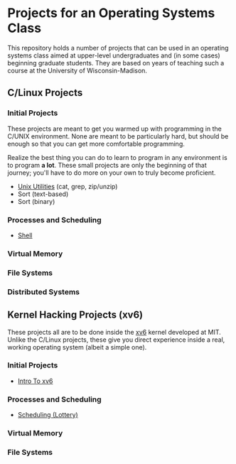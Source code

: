 
# Projects for an Operating Systems Class

This repository holds a number of projects that can be used in an operating
systems class aimed at upper-level undergraduates and (in some cases)
beginning graduate students. They are based on years of teaching such a course
at the University of Wisconsin-Madison.

## C/Linux Projects

### Initial Projects

These projects are meant to get you warmed up with programming in the C/UNIX
environment. None are meant to be particularly hard, but should be enough so
that you can get more comfortable programming. 

Realize the best thing you can do to learn to program in any environment is to
program **a lot**. These small projects are only the beginning of that
journey; you'll have to do more on your own to truly become proficient.

* [Unix Utilities](https://github.com/remzi-arpacidusseau/ostep-projects/tree/master/initial-utilities) (cat, grep, zip/unzip)
* Sort (text-based)
* Sort (binary)

### Processes and Scheduling

* [Shell](https://github.com/remzi-arpacidusseau/ostep-projects/tree/master/processes-shell)

### Virtual Memory

### File Systems

### Distributed Systems


## Kernel Hacking Projects (xv6)

These projects all are to be done inside the
[xv6](https://pdos.csail.mit.edu/6.828/2017/xv6.html) kernel developed at
MIT. Unlike the C/Linux projects, these give you direct experience inside a
real, working operating system (albeit a simple one).

### Initial Projects

* [Intro To xv6](https://github.com/remzi-arpacidusseau/ostep-projects/tree/master/initial-xv6)

### Processes and Scheduling

* [Scheduling (Lottery)](https://github.com/remzi-arpacidusseau/ostep-projects/tree/master/scheduling-xv6-lottery)

### Virtual Memory

### File Systems



